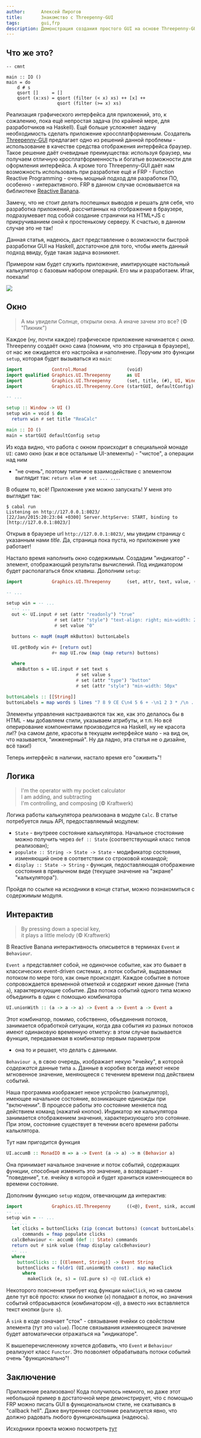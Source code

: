 ```yaml
---
author:      Алексей Пирогов
title:       Знакомство с Threepenny-GUI
tags:        gui,frp
description: Демонстрация создания простого GUI на основе Threepenny-GUI и Reactive Banana
---
```


## Что же это?

~~~~ {#mycode .haskell}
-- cmnt

main :: IO ()
main = do
    d # s
    qsort []     = []
    qsort (x:xs) = qsort (filter (< x) xs) ++ [x] ++
                   qsort (filter (>= x) xs)
~~~~~~~~~~~~~~~~~~~~~~~~~~~~~~~~~~~~~~~~~~~~~~~~~

Реализация графического интерфейса для приложений, это, к сожалению, пока ещё
непростая задача (по крайней мере, для разработчиков на Haskell). Ещё больше
усложняет задачу необходимость сделать приложение кроссплатформенным. Создатель
[Threepenny-GUI](https://www.haskell.org/haskellwiki/Threepenny-gui) предлагает
одно из решений данной проблемы - использование в качестве средства отображения
интерфейса браузер. Такое решение даёт очевидные преимущества: используя браузер,
мы получаем отличную кросплатформенность и богатые возможности для оформления
интерфейса. А кроме того Threepenny-GUI даёт нам возможность использовать при
разработке ещё и FRP - Function Reactive Programming - очень мощный подход для
разработки ПО, особенно - интерактивного. FRP в данном случае основывается на
библиотеке [Reactive Banana](https://www.haskell.org/haskellwiki/Reactive-banana).

Замечу, что не стоит делать поспешных выводов и решать для себя, что разработка
приложений, рассчитанных на отображение в браузере, подразумевает под собой
создание странички на HTML+JS с прикручиванием оной к простенькому серверу.
К счастью, в данном случае это не так!

Данная статья, надеюсь, даст представление о возможности быстрой разработки
GUI на Haskell, достаточное для того, чтобы иметь данный подход ввиду,
буде такая задача возникнет.

Примером нам будет служить приложение, имитирующее настольный калькулятор
с базовым набором операций. Его мы и разработаем. Итак, поехали!

![](https://www.haskell.org/wikiupload/7/7c/Reactive-Banana-banana.png)

## Окно

> А мы увидели Солнце, открыли окна.
> А иначе зачем это все? (© "Пикник")

Каждое (ну, почти каждое) графическое приложение начинается с *окна*. Threepenny
создаёт окно сама (помним, что это страница в браузере), от нас же ожидается
его настройка и наполнение. Поручим это функции ``setup``, которая будет
вызываться из ``main``:

```haskell
import           Control.Monad               (void)
import qualified Graphics.UI.Threepenny      as UI
import           Graphics.UI.Threepenny      (set, title, (#), UI, Window)
import           Graphics.UI.Threepenny.Core (startGUI, defaultConfig)

-- ...

setup :: Window -> UI ()
setup win = void $ do
  return win # set title "ReaCalc"

main :: IO ()
main = startGUI defaultConfig setup
```

Из кода видно, что работа с окном происходит в специальной монаде ``UI``:
cамо окно (как и все остальные UI-элементы) - "чистое", а операции над ним
 - "не очень", поэтому типичное взаимодействие с элементом выглядит так:
 ``return elem # set ... ...``.

В общем то, всё! Приложение уже можно запускать! У меня это выглядит так:

```shell
$ cabal run
Listening on http://127.0.0.1:8023/
[22/Jan/2015:20:23:04 +0300] Server.httpServe: START, binding to [http://127.0.0.1:8023/]
```

Открыв в браузере url ``http://127.0.0.1:8023/``, мы увидим страницу с
указанным нами _title_. Да, страница пока пуста, но приложение уже работает!

Настало время наполнить окно содержимым. Создадим "индикатор" - элемент,
отображающий результаты вычислений. Под индикатором будет располагаться блок клавиш.
Дополним ``setup``:

```haskell
import           Graphics.UI.Threepenny      (set, attr, text, value, (#+))

-- ...

setup win = -- ...
  --- ...
  out <- UI.input # set (attr "readonly") "true"
                  # set (attr "style") "text-align: right; min-width: 240px"
                  # set value "0"

  buttons <- mapM (mapM mkButton) buttonLabels

  UI.getBody win #+ [return out]
                 #+ map UI.row (map (map return) buttons)

  where
    mkButton s = UI.input # set text s
                          # set value s
                          # set (attr "type") "button"
                          # set (attr "style") "min-width: 50px"

buttonLabels :: [[String]]
buttonLabels = map words $ lines "7 8 9 CE C\n4 5 6 + -\n1 2 3 * /\n . 0 ="
```

Элементы управления настраиваются так же, как это делалось бы в HTML - мы
добавляем стили, указываем атрибуты, и т.п. Но всё оперирование компонентами
производится на Haskell, ну не красота ли!? (на самом деле, красоты в текущем
интерфейсе мало - на вид он, что называется, "инженерный". Ну да ладно,
эта статья не о дизайне, всё таки!)

Теперь интерфейс в наличии, настало время его "оживить"!

## Логика

> I'm the operator with my pocket calculator<br/>
> I am adding, and subtracting<br/>
> I'm controlling, and composing (© Kraftwerk)

Логика работы калькулятора реализована в модуле ``Calc``. В статье потребуется
лишь API, предоставляемый модулем:

- ``State`` - внутреее состояние калькулятора. Начальное стостояние можно получить
через ``def :: State`` (соответствующий класс типов реализован);
- ``populate :: String -> State -> State`` - модификатор состояния,
изменяющий оное в соответствии со строковой командой;
- ``display :: State -> String`` - функция, педоставляющая отображение состояния
в привычном виде (текущее значение на "экране" "калькулятора").

Пройдя по ссылке на исходники в конце статьи, можно познакомиться с содержимым модуля.

## Интерактив

> By pressing down a special key,<br/>
> it plays a little melody (© Kraftwerk)

В Reactive Banana интерактивность описывется в терминах ``Event`` и ``Behaviour``.

``Event a`` представляет собой, не одиночное событие, как это бывает в классических
event-driven системах, а поток событий, выдаваемых потоком по мере того, как оные
происходят. Каждое событие в потоке сопровождается временной отметкой и содержит
некие данные (типа ``a``), характеризующие событие. Два потока событий одного типа
можно объединить в один с помощью комбинатора

```haskell
UI.unionWith :: (a -> a -> a) -> Event a -> Event a -> Event a
```

Этот комбинатор, помимо, собственно, объединения потоков, занимается обработкой
ситуации, когда два события из разных потоков имеют одинаковую временную отметку:
в этом случае вызывается функция, передаваемая в комбинатор первым параметром
- она то и решает, что делать с данными.

``Behaviour a``, в свою очередь, изображает некую "ячейку", в которой *содержатся*
данные типа ``a``. Данные в коробке всегда имеют некое мгновенное значение,
меняющееся с течением времени под действием событий.

Наша программа изображает некое устройство (калькулятор), имеющее начальное состояние,
возникающее единожды при "включении". В процессе работы это состояние меняется под
действием команд (нажатий кнопок). Индикатор же калькулятора занимается отображением
значения, характеризующего это сотояние. При этом, состояние существует в течении
всего времени работы кальклятора.

Тут нам пригодится функция

```haskell
UI.accumB :: MonadIO m => a -> Event (a -> a) -> m (Behavior a)
```

Она принимает начальное значение и поток событий, содержащих функции, способные
изменить это значение, а возвращает - "поведение", т.е. ячейку в которой и будет
храниться изменяющееся во времени состояние.

Дополним функцию ``setup`` кодом, отвечающим да интерактив:

```haskell
import           Graphics.UI.Threepenny      ((<@), Event, sink, accumB)
-- ...
setup win = -- ...
  -- ...
  let clicks = buttonClicks (zip (concat buttons) (concat buttonLabels))
      commands = fmap populate clicks
  calcBehaviour <- accumB (def :: State) commands
  return out # sink value (fmap display calcBehaviour)
  -- ...
  where
    buttonClicks :: [(Element, String)] -> Event String
    buttonClicks = foldr1 (UI.unionWith const) . map makeClick
      where
        makeClick (e, s) = (UI.pure s) <@ (UI.click e)
```

Некоторого пояснения требует код функции ``makeClick``, но на самом деле тут
всё просто: клики по кнопке (``e``) попадают в поток, но значения событий
отбрасываются (комбинатором ``<@``), а вместо них вставляется текст кнопки
(``pure s``).

А ``sink`` в коде означает "сток" - связывание ячейки со свойством элемента
(тут это ``value``). После связывания изменяющееся значение будет автоматически
отражаться на "индикаторе".

К вышеперечисленному хочется добавить, что ``Event`` и ``Behaviour`` реализуют
класс ``Functor``. Это позволяет обрабатывать потоки событий очень "функционально"!

## Заключение

Приложение реализовано! Кода получилось немного, но даже этот небольшой пример
в достаточной мере демонстрирует, что с помощью FRP можно писать GUI в
функциональном стиле, не скатываясь в "callback hell". Даже внутреннее состояние
реализуется явно, что должно радовать любого функциональщика (надеюсь).

Исходники проекта можно посмотреть [тут](https://bitbucket.org/astynax/threep)

